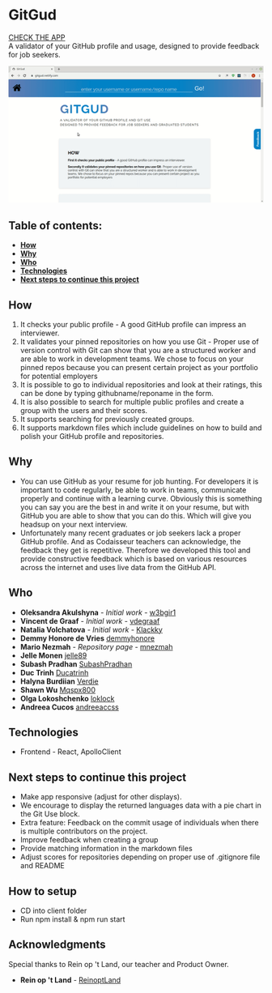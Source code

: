 # GitGud

[CHECK THE APP](https://gitgud.netlify.com/) <br>
A validator of your GitHub profile and usage, designed to provide feedback for job seekers. <br>

![](gitgud.gif)

## Table of contents:

- **[How](#how)**
- **[Why](#why)**
- **[Who](#who)**
- **[Technologies](#technologies)**
- **[Next steps to continue this project](#next-steps-to-continue-this-project)**

## How

1. It checks your public profile - A good GitHub profile can impress an interviewer.
2. It validates your pinned repositories on how you use Git - Proper use of version control with Git can show that you are a structured worker and are able to work in development teams. We chose to focus on your pinned repos because you can present certain project as your portfolio for potential employers
3. It is possible to go to individual repositories and look at their ratings, this can be done by typing githubname/reponame in the form.
4. It is also possible to search for multiple public profiles and create a group with the users and their scores.
5. It supports searching for previously created groups.
6. It supports markdown files which include guidelines on how to build and polish your GitHub profile and repositories.

## Why

- You can use GitHub as your resume for job hunting. For developers it is important to code regularly, be able to work in teams, communicate properly and continue with a learning curve. Obviously this is something you can say you are the best in and write it on your resume, but with GitHub you are able to show that you can do this. Which will give you headsup on your next interview.
- Unfortunately many recent graduates or job seekers lack a proper GitHub profile. And as Codaisseur teachers can acknowledge, the feedback they get is repetitive. Therefore we developed this tool and provide constructive feedback which is based on various resources across the internet and uses live data from the GitHub API.

## Who

- **Oleksandra Akulshyna** - _Initial work_ - [w3bgir1](https://github.com/w3bgir1)
- **Vincent de Graaf** - _Initial work_ - [vdegraaf](https://github.com/vdegraaf)
- **Natalia Volchatova** - _Initial work_ - [Klackky](https://github.com/Klackky)
- **Demmy Honore de Vries** [demmyhonore](https://github.com/demmyhonore)
- **Mario Nezmah** - _Repository page_ - [mnezmah](https://github.com/mnezmah)
- **Jelle Monen** [jelle89](https://github.com/jelle89)
- **Subash Pradhan** [SubashPradhan](https://github.com/SubashPradhan)
- **Duc Trinh** [Ducatrinh](https://github.com/ducatrinh)
- **Halyna Burdiian** [Verdie](https://github.com/verdie)
- **Shawn Wu** [Mqspx800](https://github.com/Mqspx800)
- **Olga Lokoshchenko** [loklock](https://github.com/loklock)
- **Andreea Cucos** [andreeaccss](https://github.com/AndreeaCcss)

## Technologies

- Frontend - React, ApolloClient <br>

## Next steps to continue this project

- Make app responsive (adjust for other displays).
- We encourage to display the returned languages data with a pie chart in the Git Use block.
- Extra feature: Feedback on the commit usage of individuals when there is multiple contributors on the project.
- Improve feedback when creating a group
- Provide matching information in the markdown files
- Adjust scores for repositories depending on proper use of .gitignore file and README

## How to setup

- CD into client folder
- Run npm install & npm run start

## Acknowledgments

Special thanks to Rein op 't Land, our teacher and Product Owner.

- **Rein op 't Land** - [ReinoptLand](https://github.com/Reinoptland)
